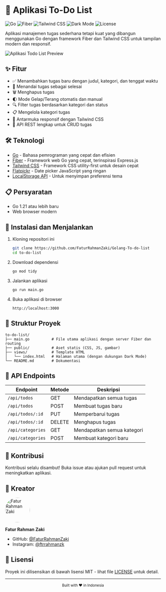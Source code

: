 # 📝 Aplikasi To-Do List

![Go](https://img.shields.io/badge/Go-1.21%2B-00ADD8?style=flat-square&logo=go&logoColor=white)
![Fiber](https://img.shields.io/badge/Fiber-v2.50.0-00A3E0?style=flat-square&logo=go&logoColor=white)
![Tailwind CSS](https://img.shields.io/badge/Tailwind%20CSS-latest-38B2AC?style=flat-square&logo=tailwind-css&logoColor=white)
![Dark Mode](https://img.shields.io/badge/Dark%20Mode-Included-333?style=flat-square)
![License](https://img.shields.io/badge/License-MIT-yellow.svg?style=flat-square)

Aplikasi manajemen tugas sederhana tetapi kuat yang dibangun menggunakan Go dengan framework Fiber dan Tailwind CSS untuk tampilan modern dan responsif.

![Aplikasi Todo List Preview](https://via.placeholder.com/800x400?text=Aplikasi+Todo+List+dengan+Go+dan+Tailwind)

## ✨ Fitur

- ✅ Menambahkan tugas baru dengan judul, kategori, dan tenggat waktu
- 🔄 Menandai tugas sebagai selesai
- 🗑️ Menghapus tugas
- 🌓 Mode Gelap/Terang otomatis dan manual
- 🔍 Filter tugas berdasarkan kategori dan status
- 📋 Mengelola kategori tugas
- 📱 Antarmuka responsif dengan Tailwind CSS
- 🚀 API REST lengkap untuk CRUD tugas

## 🛠️ Teknologi

- [Go](https://golang.org/) - Bahasa pemrograman yang cepat dan efisien
- [Fiber](https://gofiber.io/) - Framework web Go yang cepat, terinspirasi Express.js
- [Tailwind CSS](https://tailwindcss.com/) - Framework CSS utility-first untuk desain cepat
- [Flatpickr](https://flatpickr.js.org/) - Date picker JavaScript yang ringan
- [LocalStorage API](https://developer.mozilla.org/en-US/docs/Web/API/Window/localStorage) - Untuk menyimpan preferensi tema

## 📋 Persyaratan

- Go 1.21 atau lebih baru
- Web browser modern

## 🚀 Instalasi dan Menjalankan

1. Kloning repositori ini
   ```bash
   git clone https://github.com/FaturRahmanZaki/Golang-To-do-list
   cd to-do-list
   ```

2. Download dependensi
   ```bash
   go mod tidy
   ```

3. Jalankan aplikasi
   ```bash
   go run main.go
   ```

4. Buka aplikasi di browser
   ```
   http://localhost:3000
   ```

## 📁 Struktur Proyek

```
to-do-list/
├── main.go          # File utama aplikasi dengan server Fiber dan routing
├── public/          # Aset statis (CSS, JS, gambar)
├── views/           # Template HTML
│   └── index.html   # Halaman utama (dengan dukungan Dark Mode)
└── README.md        # Dokumentasi
```

## 📡 API Endpoints

| Endpoint             | Metode | Deskripsi                             |
|----------------------|--------|---------------------------------------|
| `/api/todos`         | GET    | Mendapatkan semua tugas               |
| `/api/todos`         | POST   | Membuat tugas baru                    |
| `/api/todos/:id`     | PUT    | Memperbarui tugas                     |
| `/api/todos/:id`     | DELETE | Menghapus tugas                       |
| `/api/categories`    | GET    | Mendapatkan semua kategori            |
| `/api/categories`    | POST   | Membuat kategori baru                 |

## 🤝 Kontribusi

Kontribusi selalu disambut! Buka issue atau ajukan pull request untuk meningkatkan aplikasi.

## 👤 Kreator

<a href="https://github.com/FaturRahmanZaki">
  <img src="https://github.com/FaturRahmanZaki.png" width="80px" alt="Fatur Rahman Zaki" style="border-radius:50%"/>
</a>

**Fatur Rahman Zaki**

- GitHub: [@FaturRahmanZaki](https://github.com/FaturRahmanZaki)
- Instagram: [@ftrrahmanzk](https://instagram.com/ftrrahmanzk)

## 📄 Lisensi

Proyek ini dilisensikan di bawah lisensi MIT - lihat file [LICENSE](LICENSE) untuk detail.

---

<div align="center">
  <sub>Built with ❤️ in Indonesia</sub>
</div> 